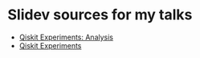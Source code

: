 # Slidev sources for my talks

- [Qiskit Experiments: Analysis](/src/2024-03-22-qiskit-experiments-analysis/slides.md)
- [Qiskit Experiments](/src/2024-03-01-qiskit-experiments/slides.md)
